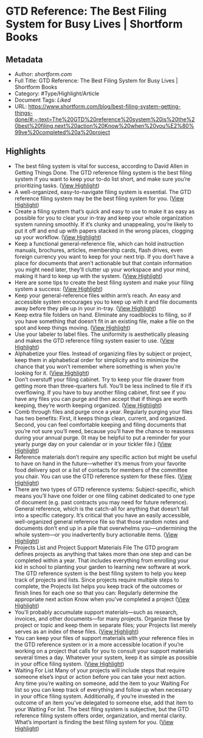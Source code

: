 # GTD Reference: The Best Filing System for Busy Lives | Shortform Books

## Metadata

* Author: *shortform.com*
* Full Title: GTD Reference: The Best Filing System for Busy Lives | Shortform Books
* Category: #Type/Highlight/Article
* Document Tags: *Liked* 
* URL: https://www.shortform.com/blog/best-filing-system-getting-things-done/#:~:text=The%20GTD%20reference%20system%20is%20the%20best%20filing,next%20action%20Know%20when%20you%E2%80%99ve%20completed%20a%20project

## Highlights

* The best filing system is vital for success, according to David Allen in Getting Things Done. The GTD reference filing system is the best filing system if you want to keep your to-do list short, and make sure you’re prioritizing tasks. ([View Highlight](https://instapaper.com/read/1440582212/17329574))
* A well-organized, easy-to-navigate filing system is essential. The GTD reference filing system may be the best filing system for you. ([View Highlight](https://instapaper.com/read/1440582212/17329575))
* Create a filing system that’s quick and easy to use to make it as easy as possible for you to clear your in-tray and keep your whole organization system running smoothly. If it’s clunky and unappealing, you’re likely to put it off and end up with papers stacked in the wrong places, clogging up your workflow. ([View Highlight](https://instapaper.com/read/1440582212/17329577))
* Keep a functional general-reference file, which can hold instruction manuals, brochures, articles, membership cards, flash drives, even foreign currency you want to keep for your next trip. If you don’t have a place for documents that aren’t actionable but that contain information you might need later, they’ll clutter up your workspace and your mind, making it hard to keep up with the system. ([View Highlight](https://instapaper.com/read/1440582212/17329578))
* Here are some tips to create the best filing system and make your filing system a success: ([View Highlight](https://instapaper.com/read/1440582212/17329583))
* Keep your general-reference files within arm’s reach. An easy and accessible system encourages you to keep up with it and file documents away before they pile up in your in-tray. ([View Highlight](https://instapaper.com/read/1440582212/17329584))
* Keep extra file folders on hand. Eliminate any roadblocks to filing, so if you have something that doesn’t fit in an existing file, make a file on the spot and keep things moving. ([View Highlight](https://instapaper.com/read/1440582212/17329585))
* Use your labeler to label files. The uniformity is aesthetically pleasing and makes the GTD reference filing system easier to use. ([View Highlight](https://instapaper.com/read/1440582212/17329586))
* Alphabetize your files. Instead of organizing files by subject or project, keep them in alphabetical order for simplicity and to minimize the chance that you won’t remember where something is when you’re looking for it. ([View Highlight](https://instapaper.com/read/1440582212/17329587))
* Don’t overstuff your filing cabinet. Try to keep your file drawer from getting more than three-quarters full. You’ll be less inclined to file if it’s overflowing. If you have to buy another filing cabinet, first see if you have any files you can purge and then accept that if things are worth keeping, they’re worth keeping organized. ([View Highlight](https://instapaper.com/read/1440582212/17329588))
* Comb through files and purge once a year. Regularly purging your files has two benefits: First, it keeps things clean, current, and organized. Second, you can feel comfortable keeping and filing documents that you’re not sure you’ll need, because you’ll have the chance to reassess during your annual purge. (It may be helpful to put a reminder for your yearly purge day on your calendar or in your tickler file.) ([View Highlight](https://instapaper.com/read/1440582212/17329589))
* Reference materials don’t require any specific action but might be useful to have on hand in the future—whether it’s menus from your favorite food delivery spot or a list of contacts for members of the committee you chair. You can use the GTD reference system for these files. ([View Highlight](https://instapaper.com/read/1440582212/17329594))
* There are two types of GTD reference systems:
  Subject-specific, which means you’ll have one folder or one filing cabinet dedicated to one type of document (e.g. past contracts you may need for future reference).
  General reference, which is the catch-all for anything that doesn’t fall into a specific category. It’s critical that you have an easily accessible, well-organized general reference file so that those random notes and documents don’t end up in a pile that overwhelms you—undermining the whole system—or you inadvertently bury actionable items. ([View Highlight](https://instapaper.com/read/1440582212/17329596))
* Projects List and Project Support Materials File
  The GTD program defines projects as anything that takes more than one step and can be completed within a year. That includes everything from enrolling your kid in school to planting your garden to learning new software at work. The GTD reference system is the best filing system to help you keep track of projects and lists.
  Since projects require multiple steps to complete, the Projects list helps you keep track of the outcomes or finish lines for each one so that you can:
  Regularly determine the appropriate next action
  Know when you’ve completed a project ([View Highlight](https://instapaper.com/read/1440582212/17329598))
* You’ll probably accumulate support materials—such as research, invoices, and other documents—for many projects. Organize these by project or topic and keep them in separate files; your Projects list merely serves as an index of these files. ([View Highlight](https://instapaper.com/read/1440582212/17329600))
* You can keep your files of support materials with your reference files in the GTD reference system or in a more accessible location if you’re working on a project that calls for you to consult your support materials several times a day. Whatever your system, keep it as simple as possible in your office filing system. ([View Highlight](https://instapaper.com/read/1440582212/17329601))
* Waiting For List
  Many of your projects will include steps that require someone else’s input or action before you can take your next action. Any time you’re waiting on someone, add the item to your Waiting For list so you can keep track of everything and follow up when necessary in your office filing system.
  Additionally, if you’re invested in the outcome of an item you’ve delegated to someone else, add that item to your Waiting For list.
  The best filing system is subjective, but the GTD reference filing system offers order, organization, and mental clarity. What’s important is finding the best filing system for you. ([View Highlight](https://instapaper.com/read/1440582212/17329602))
